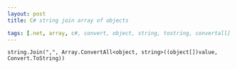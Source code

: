 ```yaml
---
layout: post
title: C# string join array of objects

tags: [.net, array, c#, convert, object, string, tostring, convertall]
---
```


    string.Join(",", Array.ConvertAll<object, string>((object[])value, Convert.ToString))
